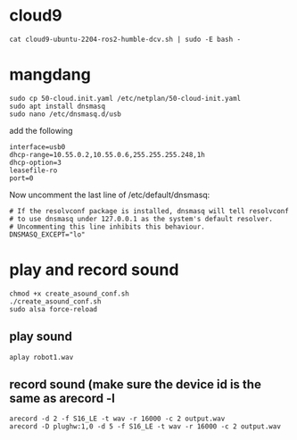 # cloud9
```
cat cloud9-ubuntu-2204-ros2-humble-dcv.sh | sudo -E bash -
```

# mangdang

```
sudo cp 50-cloud.init.yaml /etc/netplan/50-cloud-init.yaml 
sudo apt install dnsmasq
sudo nano /etc/dnsmasq.d/usb
```
add the following 
```
interface=usb0
dhcp-range=10.55.0.2,10.55.0.6,255.255.255.248,1h
dhcp-option=3
leasefile-ro
port=0
```
Now uncomment the last line of /etc/default/dnsmasq:

```
# If the resolvconf package is installed, dnsmasq will tell resolvconf
# to use dnsmasq under 127.0.0.1 as the system's default resolver.
# Uncommenting this line inhibits this behaviour.
DNSMASQ_EXCEPT="lo"
```
# play and record sound
```
chmod +x create_asound_conf.sh
./create_asound_conf.sh
sudo alsa force-reload
```

## play sound
```
aplay robot1.wav
```

## record sound (make sure the device id is the same as arecord -l
```
arecord -d 2 -f S16_LE -t wav -r 16000 -c 2 output.wav
arecord -D plughw:1,0 -d 5 -f S16_LE -t wav -r 16000 -c 2 output.wav
```
